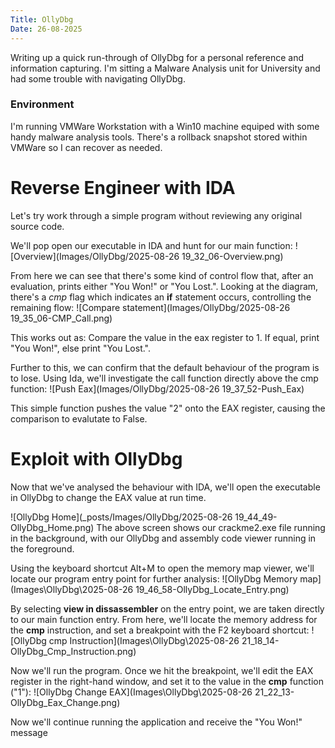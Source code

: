 ```yaml
---
Title: OllyDbg
Date: 26-08-2025
---
```


Writing up a quick run-through of OllyDbg for a personal reference and information capturing. 
I'm sitting a Malware Analysis unit for University and had some trouble with navigating OllyDbg. 

### Environment
I'm running VMWare Workstation with a Win10 machine equiped with some handy malware analysis tools.
There's a rollback snapshot stored within VMWare so I can recover as needed. 

# Reverse Engineer with IDA
Let's try work through a simple program without reviewing any original source code.

We'll pop open our executable in IDA and hunt for our main function:
![Overview](Images/OllyDbg/2025-08-26 19_32_06-Overview.png) 

From here we can see that there's some kind of control flow that, after an evaluation, prints either "You Won!" or "You Lost.".
Looking at the diagram, there's a *cmp* flag which indicates an **if** statement occurs, controlling the remaining flow:
![Compare statement](Images/OllyDbg/2025-08-26 19_35_06-CMP_Call.png)

This works out as: Compare the value in the eax register to 1. If equal, print "You Won!", else print "You Lost.".

Further to this, we can confirm that the default behaviour of the program is to lose. Using Ida, we'll investigate the call function directly above the cmp function:
![Push Eax](Images/OllyDbg/2025-08-26 19_37_52-Push_Eax)

This simple function pushes the value "2" onto the EAX register, causing the comparison to evalutate to False.

# Exploit with OllyDbg 
Now that we've analysed the behaviour with IDA, we'll open the executable in OllyDbg to change the EAX value at run time.

![OllyDbg Home](_posts/Images/OllyDbg/2025-08-26 19_44_49-OllyDbg_Home.png)
The above screen shows our crackme2.exe file running in the background, with our OllyDbg and assembly code viewer running in the foreground.


Using the keyboard shortcut Alt+M to open the memory map viewer, we'll locate our program entry point for further analysis:
![OllyDbg Memory map](Images\OllyDbg\2025-08-26 19_46_58-OllyDbg_Locate_Entry.png)

By selecting **view in dissassembler** on the entry point, we are taken directly to our main function entry.
From here, we'll locate the memory address for the **cmp** instruction, and set a breakpoint with the F2 keyboard shortcut:
![OllyDbg cmp Instruction](Images\OllyDbg\2025-08-26 21_18_14-OllyDbg_Cmp_Instruction.png)

Now we'll run the program. Once we hit the breakpoint, we'll edit the EAX register in the right-hand window, and set it to the value in the **cmp** function ("1"):
![OllyDbg Change EAX](Images\OllyDbg\2025-08-26 21_22_13-OllyDbg_Eax_Change.png)

Now we'll continue running the application and receive the "You Won!" message 
